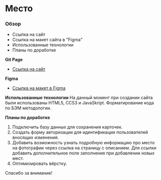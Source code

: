 # Место

### Обзор
* Ссылка на сайт
* Ссылка на макет сайта в "Figma"
* Использованные технологии
* Планы по доработке

**Git Page**

* [Ссылка на сайт](https://galeav.github.io/mesto/)

**Figma**

* [Ссылка на макет в Figma](https://www.figma.com/file/2cn9N9jSkmxD84oJik7xL7/JavaScript.-Sprint-4?node-id=0%3A1)

**Использованные технологии**
  На данный момент при создании сайта были использованы HTML5, CCS3 и JavaSkript.
  Форматирование кода по БЭМ методологии.

**Планы по доработке**
  1. Подключить базу данных для сохранения карточек.
  2. Создать форму авторизации для идентификации пользователей вносящих изменения.
  3. Добавить возможность узнать подробную информацию про место на фотографии через ссылка на страницу с описанием. Для ссылки добавить дополнительное поле заполнения при добавлении новых мест.
  4. Оптимизировать вёрстку.

Спасибо за внимание!
